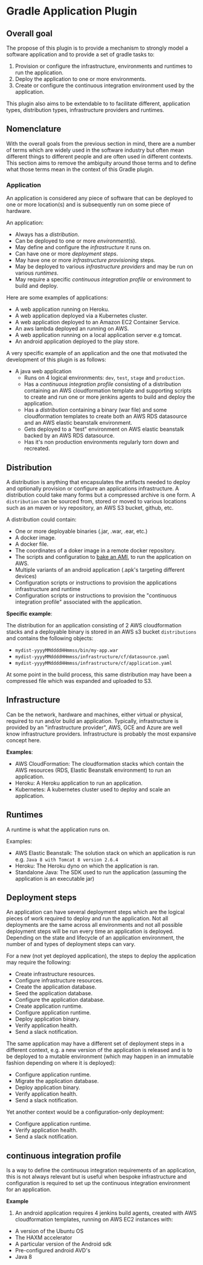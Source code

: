 # Gradle Application Plugin

## Overall goal

The propose of this plugin is to provide a mechanism to strongly model a software application and to provide a set 
of gradle tasks to:

1. Provision or configure the infrastructure, environments and runtimes to run the application.
2. Deploy the application to one or more environments.
3. Create or configure the continuous integration environment used by the application.

This plugin also aims to be extendable to to facilitate different, application types, distribution types, 
infrastructure providers and runtimes.


## Nomenclature

With the overall goals from the previous section in mind, there are a number of terms which are widely used in the software 
industry but often mean different things to different people and are often used in different contexts. This section aims 
to remove the ambiguity around those terms and to define what those terms mean in the context of this Gradle plugin. 

### Application

An application is considered any piece of software that can be deployed to one or more location(s) and is subsequently 
run on some piece of hardware.

An application:

- Always has a _distribution_.
- Can be deployed to one or more _environment_(s).
- May define and configure the _infrastructure_ it runs on.
- Can have one or more _deployment steps_.
- May have one or more _infrastructure provisioning_ steps. 
- May be deployed to various _infrastructure providers_ and may be run on various _runtimes_. 
- May require a specific _continuous integration profile_ or environment to build and deploy.

Here are some examples of applications:

- A web application running on Heroku.
- A web application deployed via a Kubernetes cluster.
- A web application deployed to an Amazon EC2 Container Service.
- An aws lambda deployed an running on AWS.
- A web application running on a local application server e.g tomcat.
- An android application deployed to the play store.


A very specific example of an application and the one that motivated the development of this plugin is as follows: 

- A java web application
    + Runs on 4 logical environments: `dev`, `test`, `stage` and `production`.
    + Has a _continuous integration profile_ consisting of a distribution containing an AWS cloudformation template and 
      supporting scripts to create and run one or more jenkins agents to build and deploy the application.
    + Has a _distribution_ containing a binary (war file) and some cloudformation templates to create both an AWS RDS 
      datasource and an AWS elastic beanstalk environment.
    + Gets deployed to a "test" environment on AWS elastic beanstalk backed by an AWS RDS datasource. 
    + Has it's non production environments regularly torn down and recreated. 


## Distribution  

A distribution is anything that encapsulates the artifacts needed to deploy and optionally provision or configure an 
applications infrastructure. A distribution could take many forms but a compressed archive is one form. A `distribution` 
can be sourced from, stored or moved to various locations such as an maven or ivy repository, an AWS S3 bucket, github, etc.

A distribution could contain:
- One or more deployable binaries (.jar, .war, .ear, etc.)
- A docker image.
- A docker file.
- The coordinates of a doker image in a remote docker repository.
- The scripts and configuration to [bake an AMI](https://medium.com/netflix-techblog/ami-creation-with-aminator-98d627ca37b0), 
to run the application on AWS.
- Multiple variants of an android application (.apk's targeting different devices)
- Configuration scripts or instructions to provision the applications infrastructure and runtime
- Configuration scripts or instructions to provision the "continuous integration profile" associated with the application. 


**Specific example**:

The distribution for an application consisting of 2 AWS cloudformation stacks and a deployable binary is stored 
in an AWS s3 bucket `distributions` and contains the following objects:  
  - `mydist-yyyyMMddddHHmmss/bin/my-app.war` 
  - `mydist-yyyyMMddddHHmmss/infrastructure/cf/datasource.yaml` 
  - `mydist-yyyyMMddddHHmmss/infrastructure/cf/application.yaml`

At some point in the build process, this same distribution may have been a compressed file which was expanded and 
uploaded to S3. 

## Infrastructure

Can be the network, hardware and machines, either virtual or physical, required to run and/or build an application. 
Typically, infrastructure is provided by an "infrastructure provider", AWS, GCE and Azure are well know infrastructure 
providers. Infrastructure is probably the most expansive concept here.

**Examples**:

- AWS CloudFormation: The cloudformation stacks which contain the AWS resources (RDS, Elastic Beanstalk environment) 
to run an application.
- Heroku: A Heroku application to run an application.
- Kubernetes: A kubernetes cluster used to deploy and scale an application.     

## Runtimes

A runtime is what the application runs on.

Examples:
- AWS Elastic Beanstalk: The solution stack on which an application is run e.g. `Java 8 with Tomcat 8 version 2.6.4`
- Heroku: The Heroku dyno on which the application is ran.
- Standalone Java: The SDK used to run the application (assuming the application is an executable jar)     

## Deployment steps 

An application can have several deployment steps which are the logical pieces of work required to deploy and run 
the application. Not all deployments are the same across all environments and not all possible deployment steps will 
be run every time an application is deployed. Depending on the state and lifecycle of an application environment, the 
number of and types of deployment steps can vary. 

For a new (not yet deployed application), the steps to deploy the application may require the following:

- Create infrastructure resources.
- Configure infrastructure resources.
- Create the application database.
- Seed the application database.
- Configure the application database.
- Create application runtime.
- Configure application runtime.
- Deploy application binary.
- Verify application health.
- Send a slack notification.

The same application may have a different set of deployment steps in a different context, e.g. a new version of the 
application is released and is to be deployed to a mutable environment 
(which may happen in an immutable fashion depending on where it is deployed):

- Configure application runtime.
- Migrate the application database.
- Deploy application binary. 
- Verify application health.
- Send a slack notification.

Yet another context would be a configuration-only deployment:

- Configure application runtime.
- Verify application health.
- Send a slack notification.
   

## continuous integration profile
Is a way to define the continuous integration requirements of an application, this is not always relevant but is useful 
when bespoke infrastructure and configuration is required to set up the continuous integration environment for an application.

**Example**
1. An android application requires 4 jenkins build agents, created with AWS cloudformation templates, running on AWS EC2 
instances with:
- A version of the Ubuntu OS
- The HAXM accelerator
- A particular version of the Android sdk
- Pre-configured android AVD's
- Java 8
